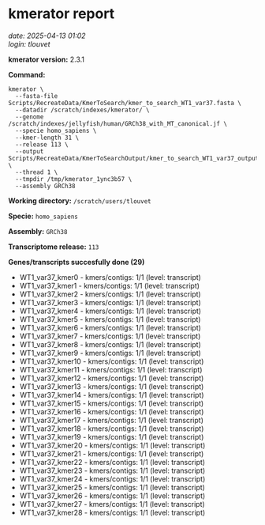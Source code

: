 # kmerator report
*date: 2025-04-13 01:02*  
*login: tlouvet*

**kmerator version:** 2.3.1

**Command:**

```
kmerator \
  --fasta-file Scripts/RecreateData/KmerToSearch/kmer_to_search_WT1_var37.fasta \
  --datadir /scratch/indexes/kmerator/ \
  --genome /scratch/indexes/jellyfish/human/GRCh38_with_MT_canonical.jf \
  --specie homo_sapiens \
  --kmer-length 31 \
  --release 113 \
  --output Scripts/RecreateData/KmerToSearchOutput/kmer_to_search_WT1_var37_output \
  --thread 1 \
  --tmpdir /tmp/kmerator_1ync3b57 \
  --assembly GRCh38
```

**Working directory:** `/scratch/users/tlouvet`

**Specie:** `homo_sapiens`

**Assembly:** `GRCh38`

**Transcriptome release:** `113`

**Genes/transcripts succesfully done (29)**

- WT1_var37_kmer0 - kmers/contigs: 1/1 (level: transcript)
- WT1_var37_kmer1 - kmers/contigs: 1/1 (level: transcript)
- WT1_var37_kmer2 - kmers/contigs: 1/1 (level: transcript)
- WT1_var37_kmer3 - kmers/contigs: 1/1 (level: transcript)
- WT1_var37_kmer4 - kmers/contigs: 1/1 (level: transcript)
- WT1_var37_kmer5 - kmers/contigs: 1/1 (level: transcript)
- WT1_var37_kmer6 - kmers/contigs: 1/1 (level: transcript)
- WT1_var37_kmer7 - kmers/contigs: 1/1 (level: transcript)
- WT1_var37_kmer8 - kmers/contigs: 1/1 (level: transcript)
- WT1_var37_kmer9 - kmers/contigs: 1/1 (level: transcript)
- WT1_var37_kmer10 - kmers/contigs: 1/1 (level: transcript)
- WT1_var37_kmer11 - kmers/contigs: 1/1 (level: transcript)
- WT1_var37_kmer12 - kmers/contigs: 1/1 (level: transcript)
- WT1_var37_kmer13 - kmers/contigs: 1/1 (level: transcript)
- WT1_var37_kmer14 - kmers/contigs: 1/1 (level: transcript)
- WT1_var37_kmer15 - kmers/contigs: 1/1 (level: transcript)
- WT1_var37_kmer16 - kmers/contigs: 1/1 (level: transcript)
- WT1_var37_kmer17 - kmers/contigs: 1/1 (level: transcript)
- WT1_var37_kmer18 - kmers/contigs: 1/1 (level: transcript)
- WT1_var37_kmer19 - kmers/contigs: 1/1 (level: transcript)
- WT1_var37_kmer20 - kmers/contigs: 1/1 (level: transcript)
- WT1_var37_kmer21 - kmers/contigs: 1/1 (level: transcript)
- WT1_var37_kmer22 - kmers/contigs: 1/1 (level: transcript)
- WT1_var37_kmer23 - kmers/contigs: 1/1 (level: transcript)
- WT1_var37_kmer24 - kmers/contigs: 1/1 (level: transcript)
- WT1_var37_kmer25 - kmers/contigs: 1/1 (level: transcript)
- WT1_var37_kmer26 - kmers/contigs: 1/1 (level: transcript)
- WT1_var37_kmer27 - kmers/contigs: 1/1 (level: transcript)
- WT1_var37_kmer28 - kmers/contigs: 1/1 (level: transcript)
